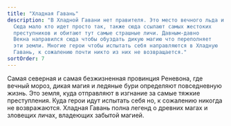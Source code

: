 ```yaml
---
title: "Хладная Гавань"
description: "В Хладной Гавани нет правителя. Это место вечного льда и мороза.
  Сюда мало кто идет просто так, также сюда ссылают самых жестоких
  преступников и обитают тут самые страшные личи. Давным-давно
  Векна направился сюда чтобы обуздать дикую магию что переполняет
  эти земли. Многие герои чтобы испытать себя направляются в Хладную
  Гавань, к сожалению почти никто из них не возвращается."
sortOrder: 7
---
```


Самая северная и самая
безжизненная провинция
Реневона, где вечный мороз,
дикая магия и ледяные бури
определяют повседневную жизнь.
Это земля, куда отправляют в
изгнание за самые тяжкие
преступления. Куда герои идут
испытать себя но, к сожалению
никогда не возвражаются. Хладная
Гавань полна легенд о древних
магах и зловещих личах,
владеющих забытой магией.